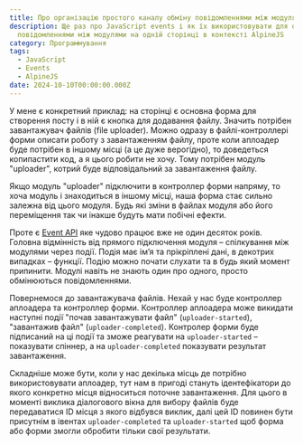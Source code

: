 ```yaml
---
title: Про організацію простого каналу обміну повідомленнями між модулями на сторінці
description: Ще раз про JavaScript events і як їх використовувати для обміну
  повідомленнями між модулями на одній сторінці в контексті AlpineJS
category: Программування
tags:
  - JavaScript
  - Events
  - AlpineJS
date: 2024-10-10T00:00:00.000Z
---
```

У мене є конкретний приклад: на сторінці є основна форма для створення посту і в ній є кнопка для додавання файлу. Значить потрібен завантажувач файлів (file uploader). Можно одразу в файлі-контроллері форми описати роботу з завантаженням файлу, проте коли аплоадер буде потрібен в іншому місці (а це дуже верогідно), то доведеться копипастити код, а я цього робити не хочу. Тому потрібен модуль "uploader", котрий буде відповідальний за завантаження файлу.

Якщо модуль "uploader" підключити в контроллер форми напряму, то хоча модуль і знаходиться в іншому місці, наша форма стає сильно залежна від цього модуля. Будь які зміни в файлах модуля або його переміщення так чи інакше будуть мати побічні ефекти.

Проте є [Event API](https://developer.mozilla.org/en-US/docs/Web/API/Event) яке чудово працює вже не один десяток років. Головна відмінність від прямого підключення модуля – спілкування між модулями через події. Подія має імʼя та прікріплені дані, в декотрих випадках – функції. Подію можно почати слухати та в будь який момент припинити. Модулі навіть не знають один про одного, просто обмінюються повідомленнями.

Повернемося до завантажувача файлів. Нехай у нас буде контроллер аплоадера та контроллер форми. Контроллер аплоадера може викидати наступні події "почав завантажувати файл" (`uploader-started`), "завантажив файл" (`uploader-completed`). Контролер форми буде підписаний на ці події та зможе реагувати на `uploader-started` – показувати спіннер, а на `uploader-completed` показувати результат завантаження.

Складніше може бути, коли у нас декілька місць де потрібно використовувати аплоадер, тут нам в пригоді стануть ідентефікатори до якого конкретно місця відноситься поточне завантаження. Для цього в моменті виклика діалогового вікна для вибору файлів буде передаватися ID місця з якого відбувся виклик, далі цей ID повинен бути присутнім в івентах `uploader-completed` та `uploader-started` щоб форма або форми змогли обробити тільки свої результати.
